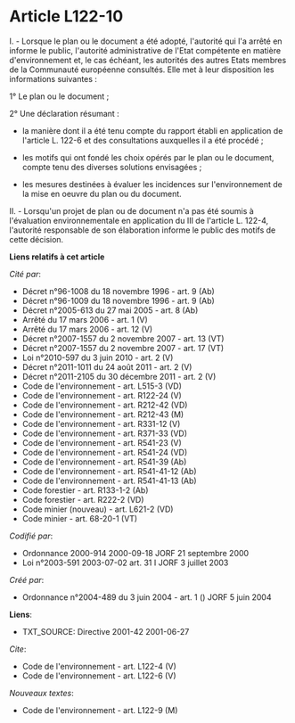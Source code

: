 # Article L122-10

I. - Lorsque le plan ou le document a été adopté, l'autorité qui l'a arrêté en informe le public, l'autorité administrative
de l'Etat compétente en matière d'environnement et, le cas échéant, les autorités des autres Etats membres de la Communauté
européenne consultés. Elle met à leur disposition les informations suivantes :

1° Le plan ou le document ;

2° Une déclaration résumant :

- la manière dont il a été tenu compte du rapport établi en application de l'article L. 122-6 et des consultations auxquelles
il a été procédé ;

- les motifs qui ont fondé les choix opérés par le plan ou le document, compte tenu des diverses solutions envisagées ;

- les mesures destinées à évaluer les incidences sur l'environnement de la mise en oeuvre du plan ou du document.

II. - Lorsqu'un projet de plan ou de document n'a pas été soumis à l'évaluation environnementale en application du III de
l'article L. 122-4, l'autorité responsable de son élaboration informe le public des motifs de cette décision.

**Liens relatifs à cet article**

_Cité par_:

  - Décret n°96-1008 du 18 novembre 1996 - art. 9 (Ab)
  - Décret n°96-1009 du 18 novembre 1996 - art. 9 (Ab)
  - Décret n°2005-613 du 27 mai 2005 - art. 8 (Ab)
  - Arrêté du 17 mars 2006 - art. 1 (V)
  - Arrêté du 17 mars 2006 - art. 12 (V)
  - Décret n°2007-1557 du 2 novembre 2007 - art. 13 (VT)
  - Décret n°2007-1557 du 2 novembre 2007 - art. 17 (VT)
  - Loi n°2010-597 du 3 juin 2010 - art. 2 (V)
  - Décret n°2011-1011 du 24 août 2011 - art. 2 (V)
  - Décret n°2011-2105 du 30 décembre 2011 - art. 2 (V)
  - Code de l'environnement - art. L515-3 (VD)
  - Code de l'environnement - art. R122-24 (V)
  - Code de l'environnement - art. R212-42 (VD)
  - Code de l'environnement - art. R212-43 (M)
  - Code de l'environnement - art. R331-12 (V)
  - Code de l'environnement - art. R371-33 (VD)
  - Code de l'environnement - art. R541-23 (V)
  - Code de l'environnement - art. R541-24 (VD)
  - Code de l'environnement - art. R541-39 (Ab)
  - Code de l'environnement - art. R541-41-12 (Ab)
  - Code de l'environnement - art. R541-41-13 (Ab)
  - Code forestier - art. R133-1-2 (Ab)
  - Code forestier - art. R222-2 (VD)
  - Code minier (nouveau) - art. L621-2 (VD)
  - Code minier - art. 68-20-1 (VT)

_Codifié par_:

  - Ordonnance 2000-914 2000-09-18 JORF 21 septembre 2000
  - Loi n°2003-591 2003-07-02 art. 31 I JORF 3 juillet 2003

_Créé par_:

  - Ordonnance n°2004-489 du 3 juin 2004 - art. 1 () JORF 5 juin 2004

**Liens**:

  - TXT_SOURCE: Directive 2001-42 2001-06-27

_Cite_:

  - Code de l'environnement - art. L122-4 (V)
  - Code de l'environnement - art. L122-6 (V)

_Nouveaux textes_:

  - Code de l'environnement - art. L122-9 (M)

